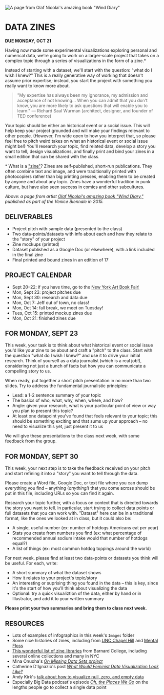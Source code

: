 ![A page from Olaf Nicolai's amazing book "Wind Diary"](https://raw.githubusercontent.com/jeffThompson/DataVisualization/master/Images/Week03-DataZines/WindDiary_OlafNicolai_2016.jpg)

# DATA ZINES

**DUE MONDAY, OCT 21**  

Having now made some experimental visualizations exploring personal and numerical data, we're going to work on a larger-scale project that takes on a complex topic through a series of visualizations in the form of a zine.*

Instead of starting with a dataset, we'll start with the question: "what do I wish I knew?" This is a really generative way of working that doesn't assume prior expertise; instead, you start the project with something you really want to know more about.

>"My expertise has always been my ignorance, my admission and acceptance of not knowing... When you can admit that you don't know, you are more likely to ask questions that will enable you to learn." — Richard Saul Wurman (architect, designer, and founder of TED conference)

Your topic should be either an historical event or a social issue. This will help keep your project grounded and will make your findings relevant to other people. (However, I'm wide open to how you interpret that, so please feel free to pitch weird takes on what an historical event or social issue might be!) You'll research your topic, find related data, develop a story you want to tell, design visualizations, and finally print and bind your zines in a small edition that can be shared with the class.

\* What is a ["zine"](https://en.wikipedia.org/wiki/Zine)? Zines are self-published, short-run publications. They often combine text and image, and were traditionally printed with photocopiers rather than big printing presses, enabling them to be created by anyone and about any topic. Zines have a wonderful tradition in punk culture, but have also seen success in comics and other subcultures.

*Above: a page from artist [Olaf Nicolai's amazing book "Wind Diary,"](http://www.neromagazine.it/n/?page_id=28130) published as part of the Venice Biennale in 2015.*


## DELIVERABLES  

* Project pitch with sample data (presented to the class)  
* Two data-points/datasets with info about each and how they relate to the "story" of your project  
* Zine mockups (printed)  
* Dataset published as a Google Doc (or elsewhere), with a link included in the final zine  
* Final printed and bound zines in an edition of 17  


## PROJECT CALENDAR  

* Sept 20–22: if you have time, go to the [New York Art Book Fair!]( https://printedmatterartbookfairs.org/)  
* Mon, Sept 23: project pitches due  
* Mon, Sept 30: research and data due  
* Mon, Oct 7: Jeff out of town, no class!
* Mon, Oct 14: fall break, we meet on Tuesday!
* Tues, Oct 15: printed mockup zines due  
* Mon, Oct 21: finished zines due


## FOR MONDAY, SEPT 23  

This week, your task is to think about what historical event or social issue you'd like your zine to be about and craft a "pitch" to the class. Start with the question "what do I wish I knew?" and use it to drive your initial research. Think of yourself as a data journalist (which is a real job!), considering not just a bunch of facts but how you can communicate a compelling story to us.

When ready, put together a short pitch presentation in no more than two slides. Try to address the fundamental journalistic principles:

* Lead: a 1-2 sentence summary of your topic  
* The basics of who, what, why, when, where, and how?  
* Angle: given your research, what is your particular point of view or way you plan to present this topic?  
* At least one datapoint you've found that feels relevant to your topic; this should be something exciting and that sums up your approach – no need to visualize this yet, just present it to us  

We will give these presentations to the class next week, with some feedback from the group.


## FOR MONDAY, SEPT 30  

This week, your next step is to take the feedback received on your pitch and start refining it into a "story" you want to tell through the data. 

Please create a Word file, Google Doc, or text file where you can dump everything you find – anything (*anything!*) that you come across should be put in this file, including URLs so you can find it again.

Research your topic further, with a focus on context that is directed towards the story you want to tell. In particular, start trying to collect data points or full datasets that you can work with. "Dataset" here can be in a traditional format, like the ones we looked at in class, but it could also be:  

* A single, useful number (ex: number of hotdogs Americans eat per year)  
* Stats you create from numbers you find (ex: what percentage of recommended annual sodium intake would that number of hotdogs equal?)  
* A list of things (ex: most common hotdog toppings around the world)  

For next week, please find at least two data-points or datasets you think will be useful. For each, write:

* A short summary of what the dataset shows  
* How it relates to your project's topic/story  
* An interesting or suprising thing you found in the data – this is key, since it's the start of how you'll think about visualizing the data  
* Optional: try a quick visualiztion of the data, either by hand or in Illustrator, and add it to your written summary  

**Please print your two summaries and bring them to class next week.**


## RESOURCES  

* Lots of examples of infographics in this week's `Images` folder  
* Some nice histories of zines, including from [UNC Chapel Hill](https://blogs.lib.unc.edu/rbc/index.php/2017/10/25/a-brief-history-of-zines/) and [Mental Floss](http://mentalfloss.com/article/88911/brief-history-zines)  
* [This wonderful list of zine libraries](https://zines.barnard.edu/zine-libraries) from Barnard College, including several online collections and many in NYC  
* Mina Onuoha's *[On Missing Data Sets project](https://github.com/MimiOnuoha/missing-datasets)*  
* Catherine D'Ignazio's post *[What Would Feminist Data Visualization Look Like?](https://medium.com/@kanarinka/what-would-feminist-data-visualization-look-like-aa3f8fc7f96c)*  
* Andy Kirk's [talk about how to visualize null, zero, and empty data](https://www.tableau.com/learn/webinars/visualise-null-zero)  
* Especially Big Data podcast's episode *[Oh, the Places We Go](https://soundcloud.com/fathom-info/oh-the-places-we-go)* on the lengths people go to collect a single data point  

